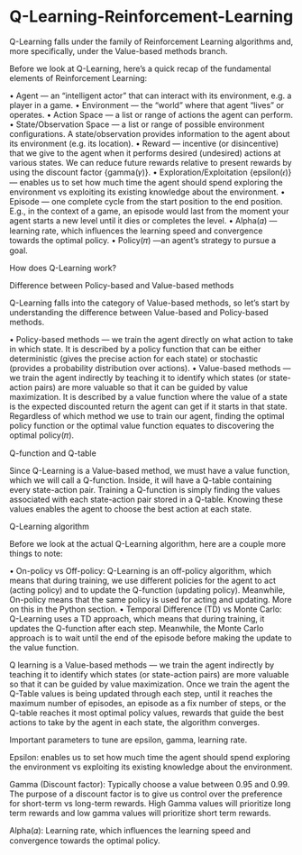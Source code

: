 # Q-Learning-Reinforcement-Learning
Q-Learning falls under the family of Reinforcement Learning algorithms and, more specifically, under the Value-based methods branch.

Before we look at Q-Learning, here’s a quick recap of the fundamental elements of Reinforcement Learning:

•	Agent — an “intelligent actor” that can interact with its environment, e.g. a player in a game.
•	Environment — the “world” where that agent “lives” or operates.
•	Action Space — a list or range of actions the agent can perform.
•	State/Observation Space — a list or range of possible environment configurations. A state/observation provides information to the agent about its environment (e.g. its location).
•	Reward — incentive (or disincentive) that we give to the agent when it performs desired (undesired) actions at various states. We can reduce future rewards relative to present rewards by using the discount factor {gamma(𝛾)}.
•	Exploration/Exploitation {epsilon(𝜖)}— enables us to set how much time the agent should spend exploring the environment vs exploiting its existing knowledge about the environment.
•	Episode — one complete cycle from the start position to the end position. E.g., in the context of a game, an episode would last from the moment your agent starts a new level until it dies or completes the level.
•	Alpha(𝛼) — learning rate, which influences the learning speed and convergence towards the optimal policy.
•	Policy(𝜋) —an agent’s strategy to pursue a goal.

How does Q-Learning work?

Difference between Policy-based and Value-based methods

Q-Learning falls into the category of Value-based methods, so let’s start by understanding the difference between Value-based and Policy-based methods.

•	Policy-based methods — we train the agent directly on what action to take in which state. It is described by a policy function that can be either deterministic (gives the precise action for each state) or stochastic (provides a probability distribution over actions).
•	Value-based methods — we train the agent indirectly by teaching it to identify which states (or state-action pairs) are more valuable so that it can be guided by value maximization. It is described by a value function where the value of a state is the expected discounted return the agent can get if it starts in that state.
Regardless of which method we use to train our agent, finding the optimal policy function or the optimal value function equates to discovering the optimal policy(𝜋).

Q-function and Q-table

Since Q-Learning is a Value-based method, we must have a value function, which we will call a Q-function. Inside, it will have a Q-table containing every state-action pair.
Training a Q-function is simply finding the values associated with each state-action pair stored in a Q-table. Knowing these values enables the agent to choose the best action at each state.

Q-Learning algorithm

Before we look at the actual Q-Learning algorithm, here are a couple more things to note:

•	On-policy vs Off-policy: Q-Learning is an off-policy algorithm, which means that during training, we use different policies for the agent to act (acting policy) and to update the Q-function (updating policy). Meanwhile, On-policy means that the same policy is used for acting and updating. More on this in the Python section.
•	Temporal Difference (TD) vs Monte Carlo: Q-Learning uses a TD approach, which means that during training, it updates the Q-function after each step. Meanwhile, the Monte Carlo approach is to wait until the end of the episode before making the update to the value function.

Q learning is a Value-based methods — we train the agent indirectly by teaching it to identify which states (or state-action pairs) are more valuable so that it can be guided by value maximization. Once we train the agent the Q-Table values is being updated through each step, until it reaches the maximum number of episodes, an episode as a fix number of steps, or the Q-table reaches it most optimal policy values, rewards that guide the best actions to take by the agent in each state, the algorithm converges. 

Important parameters to tune are epsilon, gamma, learning rate. 

Epsilon: enables us to set how much time the agent should spend exploring the environment vs exploiting its existing knowledge about the environment.

Gamma (Discount factor): Typically choose a value between 0.95 and 0.99. The purpose of a discount factor is to give us control over the preference for short-term vs long-term rewards. High Gamma values will prioritize long term rewards and low gamma values will prioritize short term rewards. 

Alpha(𝛼): Learning rate, which influences the learning speed and convergence towards the optimal policy.


